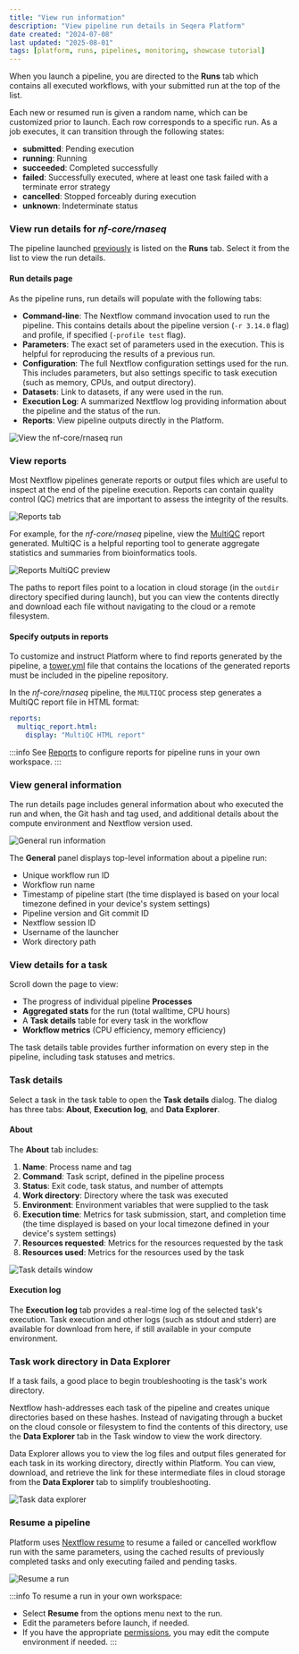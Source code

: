 ```yaml
---
title: "View run information"
description: "View pipeline run details in Seqera Platform"
date created: "2024-07-08"
last updated: "2025-08-01"
tags: [platform, runs, pipelines, monitoring, showcase tutorial]
---
```


When you launch a pipeline, you are directed to the **Runs** tab which contains all executed workflows, with your submitted run at the top of the list.

Each new or resumed run is given a random name, which can be customized prior to launch. Each row corresponds to a specific run. As a job executes, it can transition through the following states:

- **submitted**: Pending execution
- **running**: Running
- **succeeded**: Completed successfully
- **failed**: Successfully executed, where at least one task failed with a terminate error strategy
- **cancelled**: Stopped forceably during execution
- **unknown**: Indeterminate status

### View run details for *nf-core/rnaseq*

The pipeline launched [previously](./launch-pipelines) is listed on the **Runs** tab. Select it from the list to view the run details.

#### Run details page

As the pipeline runs, run details will populate with the following tabs:

- **Command-line**: The Nextflow command invocation used to run the pipeline. This contains details about the pipeline version (`-r 3.14.0` flag) and profile, if specified (`-profile test` flag).
- **Parameters**: The exact set of parameters used in the execution. This is helpful for reproducing the results of a previous run.
- **Configuration**: The full Nextflow configuration settings used for the run. This includes parameters, but also settings specific to task execution (such as memory, CPUs, and output directory).
- **Datasets**: Link to datasets, if any were used in the run.
- **Execution Log**: A summarized Nextflow log providing information about the pipeline and the status of the run.
- **Reports**: View pipeline outputs directly in the Platform.

![View the nf-core/rnaseq run](assets/sp-cloud-run-info.gif)

### View reports

Most Nextflow pipelines generate reports or output files which are useful to inspect at the end of the pipeline execution. Reports can contain quality control (QC) metrics that are important to assess the integrity of the results.

![Reports tab](assets/reports-tab.png)

For example, for the *nf-core/rnaseq* pipeline, view the [MultiQC](https://docs.seqera.io/multiqc) report generated. MultiQC is a helpful reporting tool to generate aggregate statistics and summaries from bioinformatics tools.

![Reports MultiQC preview](assets/reports-preview.png)

The paths to report files point to a location in cloud storage (in the `outdir` directory specified during launch), but you can view the contents directly and download each file without navigating to the cloud or a remote filesystem.

#### Specify outputs in reports

To customize and instruct Platform where to find reports generated by the pipeline, a [tower.yml](https://github.com/nf-core/rnaseq/blob/master/tower.yml) file that contains the locations of the generated reports must be included in the pipeline repository.

In the *nf-core/rnaseq* pipeline, the `MULTIQC` process step generates a MultiQC report file in HTML format:

```yaml
reports:
  multiqc_report.html:
    display: "MultiQC HTML report"
```

:::info
See [Reports](../../reports/overview) to configure reports for pipeline runs in your own workspace. 
:::

### View general information

The run details page includes general information about who executed the run and when, the Git hash and tag used, and additional details about the compute environment and Nextflow version used.

![General run information](assets/general-run-details.gif)

The **General** panel displays top-level information about a pipeline run:

- Unique workflow run ID
- Workflow run name
- Timestamp of pipeline start (the time displayed is based on your local timezone defined in your device's system settings)
- Pipeline version and Git commit ID
- Nextflow session ID
- Username of the launcher
- Work directory path

### View details for a task

Scroll down the page to view:

- The progress of individual pipeline **Processes**
- **Aggregated stats** for the run (total walltime, CPU hours)
- A **Task details** table for every task in the workflow
- **Workflow metrics** (CPU efficiency, memory efficiency)

The task details table provides further information on every step in the pipeline, including task statuses and metrics.

### Task details

Select a task in the task table to open the **Task details** dialog. The dialog has three tabs: **About**, **Execution log**, and **Data Explorer**.

#### About

The **About** tab includes:

1. **Name**: Process name and tag
2. **Command**: Task script, defined in the pipeline process
3. **Status**: Exit code, task status, and number of attempts
4. **Work directory**: Directory where the task was executed
5. **Environment**: Environment variables that were supplied to the task
6. **Execution time**: Metrics for task submission, start, and completion time (the time displayed is based on your local timezone defined in your device's system settings)
7. **Resources requested**: Metrics for the resources requested by the task
8. **Resources used**: Metrics for the resources used by the task

![Task details window](assets/task-details.gif)

#### Execution log

The **Execution log** tab provides a real-time log of the selected task's execution. Task execution and other logs (such as stdout and stderr) are available for download from here, if still available in your compute environment.

### Task work directory in Data Explorer

If a task fails, a good place to begin troubleshooting is the task's work directory.

Nextflow hash-addresses each task of the pipeline and creates unique directories based on these hashes. Instead of navigating through a bucket on the cloud console or filesystem to find the contents of this directory, use the **Data Explorer** tab in the Task window to view the work directory.

Data Explorer allows you to view the log files and output files generated for each task in its working directory, directly within Platform. You can view, download, and retrieve the link for these intermediate files in cloud storage from the **Data Explorer** tab to simplify troubleshooting.

![Task data explorer](assets/sp-cloud-task-data-explorer.gif)

### Resume a pipeline

Platform uses [Nextflow resume](../../launch/cache-resume) to resume a failed or cancelled workflow run with the same parameters, using the cached results of previously completed tasks and only executing failed and pending tasks.

![Resume a run](assets/sp-cloud-resume-a-run.gif)

:::info 
To resume a run in your own workspace:

- Select **Resume** from the options menu next to the run.
- Edit the parameters before launch, if needed.
- If you have the appropriate [permissions](../../orgs-and-teams/roles), you may edit the compute environment if needed.
:::
